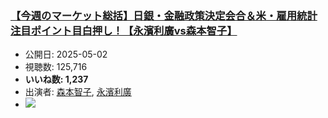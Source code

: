### [【今週のマーケット総括】日銀・金融政策決定会合＆米・雇用統計 注目ポイント目白押し！【永濱利廣vs森本智子】](https://www.youtube.com/watch?v=Z7R_rwjSgvI)
-   公開日: 2025-05-02
-   視聴数: 125,716
-   **いいね数: 1,237**
-   出演者: [森本智子](/rehacq_fan/people/森本智子 "wikilink"), [永濱利廣](/rehacq_fan/people/永濱利廣 "wikilink")
- [![](https://img.youtube.com/vi/Z7R_rwjSgvI/hqdefault.jpg)](https://www.youtube.com/watch?v=Z7R_rwjSgvI)
